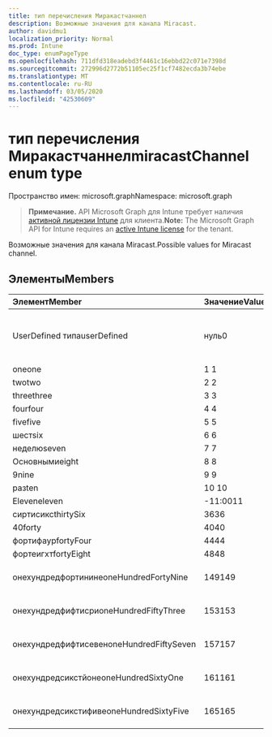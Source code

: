 ```yaml
---
title: тип перечисления Миракастчаннел
description: Возможные значения для канала Miracast.
author: davidmu1
localization_priority: Normal
ms.prod: Intune
doc_type: enumPageType
ms.openlocfilehash: 711dfd318eadebd3f4461c16ebbd22c071e7398d
ms.sourcegitcommit: 272996d2772b51105ec25f1cf7482ecda3b74ebe
ms.translationtype: MT
ms.contentlocale: ru-RU
ms.lasthandoff: 03/05/2020
ms.locfileid: "42530609"
---
```

# <a name="miracastchannel-enum-type"></a><span data-ttu-id="cd146-103">тип перечисления Миракастчаннел</span><span class="sxs-lookup"><span data-stu-id="cd146-103">miracastChannel enum type</span></span>

<span data-ttu-id="cd146-104">Пространство имен: microsoft.graph</span><span class="sxs-lookup"><span data-stu-id="cd146-104">Namespace: microsoft.graph</span></span>

> <span data-ttu-id="cd146-105">**Примечание.** API Microsoft Graph для Intune требует наличия [активной лицензии Intune](https://go.microsoft.com/fwlink/?linkid=839381) для клиента.</span><span class="sxs-lookup"><span data-stu-id="cd146-105">**Note:** The Microsoft Graph API for Intune requires an [active Intune license](https://go.microsoft.com/fwlink/?linkid=839381) for the tenant.</span></span>

<span data-ttu-id="cd146-106">Возможные значения для канала Miracast.</span><span class="sxs-lookup"><span data-stu-id="cd146-106">Possible values for Miracast channel.</span></span>

## <a name="members"></a><span data-ttu-id="cd146-107">Элементы</span><span class="sxs-lookup"><span data-stu-id="cd146-107">Members</span></span>
|<span data-ttu-id="cd146-108">Элемент</span><span class="sxs-lookup"><span data-stu-id="cd146-108">Member</span></span>|<span data-ttu-id="cd146-109">Значение</span><span class="sxs-lookup"><span data-stu-id="cd146-109">Value</span></span>|<span data-ttu-id="cd146-110">Описание</span><span class="sxs-lookup"><span data-stu-id="cd146-110">Description</span></span>|
|:---|:---|:---|
|<span data-ttu-id="cd146-111">UserDefined типа</span><span class="sxs-lookup"><span data-stu-id="cd146-111">userDefined</span></span>|<span data-ttu-id="cd146-112">нуль</span><span class="sxs-lookup"><span data-stu-id="cd146-112">0</span></span>|<span data-ttu-id="cd146-113">Пользователь определен, значение по умолчанию, без намерения.</span><span class="sxs-lookup"><span data-stu-id="cd146-113">User Defined, default value, no intent.</span></span>|
|<span data-ttu-id="cd146-114">one</span><span class="sxs-lookup"><span data-stu-id="cd146-114">one</span></span>|<span data-ttu-id="cd146-115">1 </span><span class="sxs-lookup"><span data-stu-id="cd146-115">1</span></span>|<span data-ttu-id="cd146-116">Один.</span><span class="sxs-lookup"><span data-stu-id="cd146-116">One.</span></span>|
|<span data-ttu-id="cd146-117">two</span><span class="sxs-lookup"><span data-stu-id="cd146-117">two</span></span>|<span data-ttu-id="cd146-118">2 </span><span class="sxs-lookup"><span data-stu-id="cd146-118">2</span></span>|<span data-ttu-id="cd146-119">2.</span><span class="sxs-lookup"><span data-stu-id="cd146-119">Two.</span></span>|
|<span data-ttu-id="cd146-120">three</span><span class="sxs-lookup"><span data-stu-id="cd146-120">three</span></span>|<span data-ttu-id="cd146-121">3 </span><span class="sxs-lookup"><span data-stu-id="cd146-121">3</span></span>|<span data-ttu-id="cd146-122">Трёх.</span><span class="sxs-lookup"><span data-stu-id="cd146-122">Three.</span></span>|
|<span data-ttu-id="cd146-123">four</span><span class="sxs-lookup"><span data-stu-id="cd146-123">four</span></span>|<span data-ttu-id="cd146-124">4 </span><span class="sxs-lookup"><span data-stu-id="cd146-124">4</span></span>|<span data-ttu-id="cd146-125">Четыре.</span><span class="sxs-lookup"><span data-stu-id="cd146-125">Four.</span></span>|
|<span data-ttu-id="cd146-126">five</span><span class="sxs-lookup"><span data-stu-id="cd146-126">five</span></span>|<span data-ttu-id="cd146-127">5 </span><span class="sxs-lookup"><span data-stu-id="cd146-127">5</span></span>|<span data-ttu-id="cd146-128">Следующих.</span><span class="sxs-lookup"><span data-stu-id="cd146-128">Five.</span></span>|
|<span data-ttu-id="cd146-129">шест</span><span class="sxs-lookup"><span data-stu-id="cd146-129">six</span></span>|<span data-ttu-id="cd146-130">6 </span><span class="sxs-lookup"><span data-stu-id="cd146-130">6</span></span>|<span data-ttu-id="cd146-131">Шест.</span><span class="sxs-lookup"><span data-stu-id="cd146-131">Six.</span></span>|
|<span data-ttu-id="cd146-132">неделю</span><span class="sxs-lookup"><span data-stu-id="cd146-132">seven</span></span>|<span data-ttu-id="cd146-133">7 </span><span class="sxs-lookup"><span data-stu-id="cd146-133">7</span></span>|<span data-ttu-id="cd146-134">Неделю.</span><span class="sxs-lookup"><span data-stu-id="cd146-134">Seven.</span></span>|
|<span data-ttu-id="cd146-135">Основными</span><span class="sxs-lookup"><span data-stu-id="cd146-135">eight</span></span>|<span data-ttu-id="cd146-136">8 </span><span class="sxs-lookup"><span data-stu-id="cd146-136">8</span></span>|<span data-ttu-id="cd146-137">Основными.</span><span class="sxs-lookup"><span data-stu-id="cd146-137">Eight.</span></span>|
|<span data-ttu-id="cd146-138">9</span><span class="sxs-lookup"><span data-stu-id="cd146-138">nine</span></span>|<span data-ttu-id="cd146-139">9 </span><span class="sxs-lookup"><span data-stu-id="cd146-139">9</span></span>|<span data-ttu-id="cd146-140">9.</span><span class="sxs-lookup"><span data-stu-id="cd146-140">Nine.</span></span>|
|<span data-ttu-id="cd146-141">раз</span><span class="sxs-lookup"><span data-stu-id="cd146-141">ten</span></span>|<span data-ttu-id="cd146-142">10 </span><span class="sxs-lookup"><span data-stu-id="cd146-142">10</span></span>|<span data-ttu-id="cd146-143">Раз.</span><span class="sxs-lookup"><span data-stu-id="cd146-143">Ten.</span></span>|
|<span data-ttu-id="cd146-144">Eleven</span><span class="sxs-lookup"><span data-stu-id="cd146-144">eleven</span></span>|<span data-ttu-id="cd146-145">-11:00</span><span class="sxs-lookup"><span data-stu-id="cd146-145">11</span></span>|<span data-ttu-id="cd146-146">Eleven.</span><span class="sxs-lookup"><span data-stu-id="cd146-146">Eleven.</span></span>|
|<span data-ttu-id="cd146-147">сиртисикс</span><span class="sxs-lookup"><span data-stu-id="cd146-147">thirtySix</span></span>|<span data-ttu-id="cd146-148">36</span><span class="sxs-lookup"><span data-stu-id="cd146-148">36</span></span>|<span data-ttu-id="cd146-149">36.</span><span class="sxs-lookup"><span data-stu-id="cd146-149">Thirty-Six.</span></span>|
|<span data-ttu-id="cd146-150">40</span><span class="sxs-lookup"><span data-stu-id="cd146-150">forty</span></span>|<span data-ttu-id="cd146-151">40</span><span class="sxs-lookup"><span data-stu-id="cd146-151">40</span></span>|<span data-ttu-id="cd146-152">40.</span><span class="sxs-lookup"><span data-stu-id="cd146-152">Forty.</span></span>|
|<span data-ttu-id="cd146-153">фортифаур</span><span class="sxs-lookup"><span data-stu-id="cd146-153">fortyFour</span></span>|<span data-ttu-id="cd146-154">44</span><span class="sxs-lookup"><span data-stu-id="cd146-154">44</span></span>|<span data-ttu-id="cd146-155">44.</span><span class="sxs-lookup"><span data-stu-id="cd146-155">Forty-Four.</span></span>|
|<span data-ttu-id="cd146-156">фортеигхт</span><span class="sxs-lookup"><span data-stu-id="cd146-156">fortyEight</span></span>|<span data-ttu-id="cd146-157">48</span><span class="sxs-lookup"><span data-stu-id="cd146-157">48</span></span>|<span data-ttu-id="cd146-158">48.</span><span class="sxs-lookup"><span data-stu-id="cd146-158">Forty-Eight.</span></span>|
|<span data-ttu-id="cd146-159">онехундредфортинине</span><span class="sxs-lookup"><span data-stu-id="cd146-159">oneHundredFortyNine</span></span>|<span data-ttu-id="cd146-160">149</span><span class="sxs-lookup"><span data-stu-id="cd146-160">149</span></span>|<span data-ttu-id="cd146-161">Онехундредфорти — девять.</span><span class="sxs-lookup"><span data-stu-id="cd146-161">OneHundredForty-Nine.</span></span>|
|<span data-ttu-id="cd146-162">онехундредфифтисри</span><span class="sxs-lookup"><span data-stu-id="cd146-162">oneHundredFiftyThree</span></span>|<span data-ttu-id="cd146-163">153</span><span class="sxs-lookup"><span data-stu-id="cd146-163">153</span></span>|<span data-ttu-id="cd146-164">Онехундредфифти — три.</span><span class="sxs-lookup"><span data-stu-id="cd146-164">OneHundredFifty-Three.</span></span>|
|<span data-ttu-id="cd146-165">онехундредфифтисевен</span><span class="sxs-lookup"><span data-stu-id="cd146-165">oneHundredFiftySeven</span></span>|<span data-ttu-id="cd146-166">157</span><span class="sxs-lookup"><span data-stu-id="cd146-166">157</span></span>|<span data-ttu-id="cd146-167">Онехундредфифти — семь.</span><span class="sxs-lookup"><span data-stu-id="cd146-167">OneHundredFifty-Seven.</span></span>|
|<span data-ttu-id="cd146-168">онехундредсикстйоне</span><span class="sxs-lookup"><span data-stu-id="cd146-168">oneHundredSixtyOne</span></span>|<span data-ttu-id="cd146-169">161</span><span class="sxs-lookup"><span data-stu-id="cd146-169">161</span></span>|<span data-ttu-id="cd146-170">Онехундредсиксти — один.</span><span class="sxs-lookup"><span data-stu-id="cd146-170">OneHundredSixty-One.</span></span>|
|<span data-ttu-id="cd146-171">онехундредсикстифиве</span><span class="sxs-lookup"><span data-stu-id="cd146-171">oneHundredSixtyFive</span></span>|<span data-ttu-id="cd146-172">165</span><span class="sxs-lookup"><span data-stu-id="cd146-172">165</span></span>|<span data-ttu-id="cd146-173">Онехундредсиксти — пять.</span><span class="sxs-lookup"><span data-stu-id="cd146-173">OneHundredSixty-Five.</span></span>|




